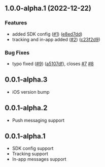 ## 1.0.0-alpha.1 (2022-12-22)


### Features

* added SDK config  ([#1](https://github.com/customerio/customerio-flutter/issues/1)) ([e8ed7dd](https://github.com/customerio/customerio-flutter/commit/e8ed7ddef985895840a4e406c1a5bb35250c7096))
* tracking and in-app added ([#2](https://github.com/customerio/customerio-flutter/issues/2)) ([c23f2d9](https://github.com/customerio/customerio-flutter/commit/c23f2d936b801692618c5938ab3d32183345fbbe))


### Bug Fixes

* typo fixed ([#9](https://github.com/customerio/customerio-flutter/issues/9)) ([a5107df](https://github.com/customerio/customerio-flutter/commit/a5107dfb566561d9b8d3155f0a8a87096de78ee2)), closes [#7](https://github.com/customerio/customerio-flutter/issues/7) [#8](https://github.com/customerio/customerio-flutter/issues/8)

## 0.0.1-alpha.3

* iOS version bump

## 0.0.1-alpha.2

* Push messaging support

## 0.0.1-alpha.1

* SDK config support
* Tracking support
* In-app messages support
